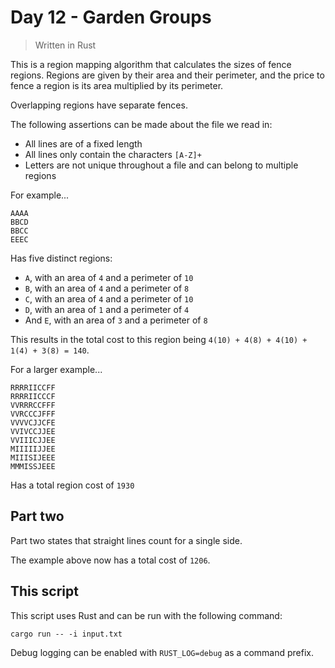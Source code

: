 # Day 12 - Garden Groups

> Written in Rust

This is a region mapping algorithm that calculates the sizes of fence regions. Regions are given
by their area and their perimeter, and the price to fence a region is its area multiplied by its
perimeter.

Overlapping regions have separate fences.

The following assertions can be made about the file we read in:

* All lines are of a fixed length
* All lines only contain the characters `[A-Z]+`
* Letters are not unique throughout a file and can belong to multiple regions

For example...

```text
AAAA
BBCD
BBCC
EEEC
```

Has five distinct regions:
* `A`, with an area of `4` and a perimeter of `10`
* `B`, with an area of `4` and a perimeter of `8`
* `C`, with an area of `4` and a perimeter of `10`
* `D`, with an area of `1` and a perimeter of `4`
* And `E`, with an area of `3` and a perimeter of `8`

This results in the total cost to this region being `4(10) + 4(8) + 4(10) + 1(4) + 3(8) = 140`.

For a larger example...

```text
RRRRIICCFF
RRRRIICCCF
VVRRRCCFFF
VVRCCCJFFF
VVVVCJJCFE
VVIVCCJJEE
VVIIICJJEE
MIIIIIJJEE
MIIISIJEEE
MMMISSJEEE
```

Has a total region cost of `1930`

## Part two

Part two states that straight lines count for a single side.

The example above now has a total cost of `1206`.

## This script

This script uses Rust and can be run with the following command:

```shell
cargo run -- -i input.txt
```

Debug logging can be enabled with `RUST_LOG=debug` as a command prefix.